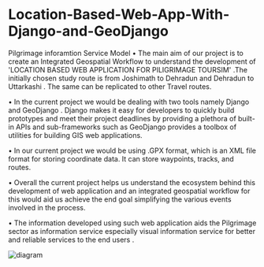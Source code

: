 # Location-Based-Web-App-With-Django-and-GeoDjango
Pilgrimage inforamtion Service Model
•	The main aim of our project is to create an Integrated Geospatial Workflow to understand the development of 'LOCATION BASED WEB APPLICATION FOR PILIGRIMAGE TOURSIM' .The initially chosen study route is from Joshimath to Dehradun and Dehradun to Uttarkashi . The same can be replicated to other Travel routes. 

•	In the current project we would be dealing with two tools namely Django and GeoDjango . Django makes it easy for developers to quickly build prototypes and meet their project deadlines by providing a plethora of built-in APIs and sub-frameworks such as GeoDjango provides a toolbox of utilities for building GIS web applications. 

•	In our current project we would be using .GPX format, which is an XML file format for storing coordinate data. It can store waypoints, tracks, and routes. 

•	Overall the current project helps us understand the ecosystem behind this development of web application and an integrated geospatial workflow for this would aid us achieve the end goal simplifying the various events involved in the process. 

•	The information developed using such web application aids the Pilgrimage sector as information service especially visual information service for better and reliable services to the end users . 


![diagram](https://github.com/naren-7117/Location-Based-Web-App-With-Django-and-GeoDjango/assets/128035374/0691e714-ff95-4c93-a1dd-2c8903850c07)
